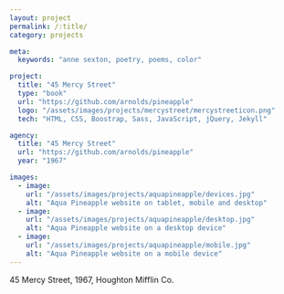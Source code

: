 ```yaml
---
layout: project
permalink: /:title/
category: projects

meta:
  keywords: "anne sexton, poetry, poems, color"

project:
  title: "45 Mercy Street"
  type: "book"
  url: "https://github.com/arnolds/pineapple"
  logo: "/assets/images/projects/mercystreet/mercystreeticon.png"
  tech: "HTML, CSS, Boostrap, Sass, JavaScript, jQuery, Jekyll"

agency:
  title: "45 Mercy Street"
  url: "https://github.com/arnolds/pineapple"
  year: "1967"

images:
  - image:
    url: "/assets/images/projects/aquapineapple/devices.jpg"
    alt: "Aqua Pineapple website on tablet, mobile and desktop"
  - image:
    url: "/assets/images/projects/aquapineapple/desktop.jpg"
    alt: "Aqua Pineapple website on a desktop device"
  - image:
    url: "/assets/images/projects/aquapineapple/mobile.jpg"
    alt: "Aqua Pineapple website on a mobile device"
---
```

<p>45 Mercy Street, 1967, Houghton Mifflin Co.</p>
